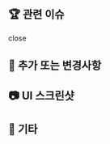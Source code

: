 
## 🏆 관련 이슈
<!-- close #이슈번호 -->
close 

## 🎉 추가 또는 변경사항
<!-- 구체적으로 작성 부탁드립니다. -->

## 📷 UI 스크린샷
<!-- 추가되거나 변경된 사항을 이미지로 남겨주세요. -->

## 🎸 기타
<!-- 작업 중 있언던 것들을 자유롭게 작성합니다. -->
